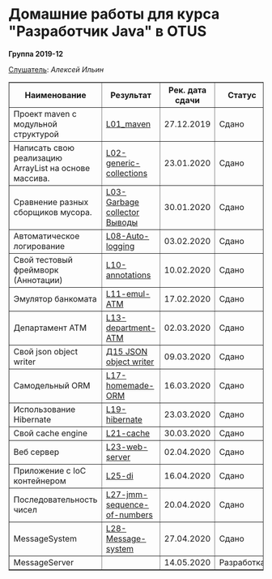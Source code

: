 <head>

</head>
<H1>Домашние работы для курса "Разработчик Java" в OTUS</H1>
<H8><b>Группа 2019-12</b></H8>

<u>Слушатель</u>:  <i>Алексей Ильин</i>
<table border="1">
   <tr>
    <th>Наименование</th>
    <th>Результат</th>
    <th>Рек. дата сдачи</th>
    <th>Статус</th>
   </tr>
  <tr>
    <td align="left">Проект maven с модульной структурой</td>
    <td align="left"><a href="https://github.com/AlekseyIlyin/2019-12-otus-java-ilyin/tree/hw01-maven/L01-maven">L01_maven</a></td>
    <td>27.12.2019</td>
    <td>Сдано</td>
  </tr>
  <tr>
    <td align="left">Написать свою реализацию ArrayList на основе массива.</td>
    <td align="left"><a href="https://github.com/AlekseyIlyin/2019-12-otus-java-ilyin/tree/hw06_emulATM/L02-generic-collections">L02-generic-collections</a></td>
    <td>23.01.2020</td>
    <td>Сдано</td>
  </tr>
  <tr>
    <td align="left">Сравнение разных сборщиков мусора.</td>
    <td align="left"><a href="https://github.com/AlekseyIlyin/2019-12-otus-java-ilyin/tree/hw03-Oracle-GC/L06-gc/src/main/java/ru/otus/l04/bench">L03-Garbage collector</a><br><a href="https://github.com/AlekseyIlyin/2019-12-otus-java-ilyin/blob/hw03-Oracle-GC/L06-gc/%D0%A1onclusions.md">Выводы</a></td>
    <td>30.01.2020</td>
    <td>Сдано</td>
  </tr>
   
  <tr>
    <td align="left">Автоматическое логирование</td>
    <td align="left"><a href="https://github.com/AlekseyIlyin/2019-12-otus-java-ilyin/tree/hw04-AutoLog/L08-AutoLog">L08-Auto-logging</a></td>
    <td>03.02.2020</td>
    <td>Сдано</td>
  </tr>
   
  <tr>
    <td align="left">Свой тестовый фреймворк (Аннотации)</td>
    <td align="left"><a href="https://github.com/AlekseyIlyin/2019-12-otus-java-ilyin/tree/hw05_Annotations/L10-annotations">L10-annotations</a></td>
    <td>10.02.2020</td>
    <td>Сдано</td>
  </tr>
   
  <tr>
    <td align="left">Эмулятор банкомата</td>
    <td align="left"><a href="https://github.com/AlekseyIlyin/2019-12-otus-java-ilyin/tree/master/L11-emul-ATM">L11-emul-ATM</a></td>
    <td>17.02.2020</td>
    <td>Сдано</td>
  </tr>
   
  <tr>
    <td align="left">Департамент ATM</td>
    <td align="left"><a href="https://github.com/AlekseyIlyin/2019-12-otus-java-ilyin/tree/master/L13-department-ATM">L13-department-ATM</a></td>
    <td>02.03.2020</td>
    <td>Сдано</td>
  </tr>
   
  <tr>
    <td align="left">Cвой json object writer</td>
    <td align="left"><a href="https://github.com/AlekseyIlyin/2019-12-otus-java-ilyin/tree/hw08_json_object_writer/L15-json-object-writer">Д15 JSON object writer</a></td>
    <td>09.03.2020</td>
    <td>Сдано</td>
  </tr> 
   
  <tr>
    <td align="left">Самодельный ORM</td>
    <td align="left"><a href="https://github.com/AlekseyIlyin/2019-12-otus-java-ilyin/tree/master/L17-homemade-ORM">L17-homemade-ORM</a></td>
    <td>16.03.2020</td>
    <td>Сдано</td>
  </tr> 
  
  <tr>
    <td align="left">Использование Hibernate</td>
    <td align="left"><a href="https://github.com/AlekseyIlyin/2019-12-otus-java-ilyin/tree/master/L19-hibernate">L19-hibernate</a></td>
    <td>23.03.2020</td>
    <td>Сдано</td>
  </tr> 
   
  <tr>
    <td align="left">Свой cache engine</td>
    <td align="left"><a href="https://github.com/AlekseyIlyin/2019-12-otus-java-ilyin/tree/master/L21-cache">L21-cache</a></td>
    <td>30.03.2020</td>
    <td>Сдано</td>
  </tr> 
  
  <tr>
    <td align="left">Веб сервер</td>
    <td align="left"><a href="https://github.com/AlekseyIlyin/2019-12-otus-java-ilyin/tree/master/L23-web-server">L23-web-server</a></td>
    <td>02.04.2020</td>
    <td>Сдано</td>
  </tr> 
  
  <tr>
    <td align="left">Приложение с IoC контейнером</td>
    <td align="left"><a href="https://github.com/AlekseyIlyin/2019-12-otus-java-ilyin/tree/master/L25-di">L25-di</a></td>
    <td>16.04.2020</td>
    <td>Сдано</td>
  </tr> 
  
  <tr>
    <td align="left">Последовательность чисел</td>
    <td align="left"><a href="https://github.com/AlekseyIlyin/2019-12-otus-java-ilyin/tree/master/L27-jmm-sequence-of-numbers">L27-jmm-sequence-of-numbers</a></td>
    <td>20.04.2020</td>
    <td>Сдано</td>
  </tr> 
  
  <tr>
    <td align="left">MessageSystem</td>
    <td align="left"><a href="https://github.com/AlekseyIlyin/2019-12-otus-java-ilyin/tree/master/L28-messagingSystem">L28-Message-system</a></td>
    <td>27.04.2020</td>
    <td>Сдано</td>
  </tr> 
  
  <tr>
    <td align="left">MessageServer</td>
    <td align="left"><a href=""></a></td>
    <td>14.05.2020</td>
    <td>Разработка</td>
  </tr> 
  
</table>
